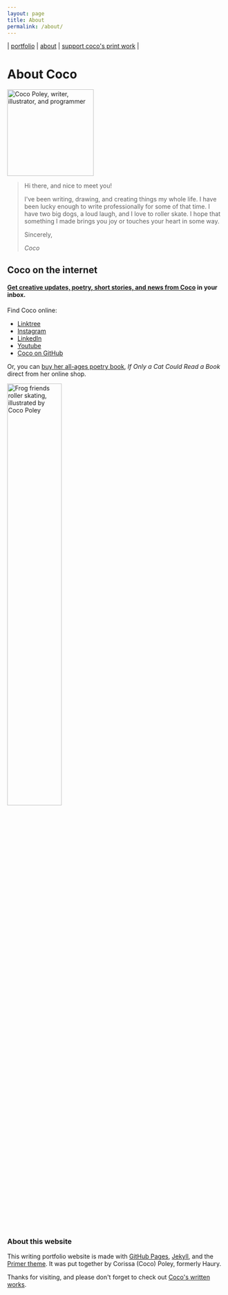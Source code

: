 ```yaml
---
layout: page
title: About
permalink: /about/
---
```


| [portfolio](/index.md) | [about](/about.md) | [support coco's print work](https://www.backerkit.com/call_to_action/7733feca-74ac-4540-a0ae-7074f0541651/landing) |


# About Coco

<img src="https://avatars.githubusercontent.com/u/48961373?v=4" width="200px" alt="Coco Poley, writer, illustrator, and programmer">

>
> Hi there, and nice to meet you!
>
> I've been writing, drawing, and creating things my whole life. I have been lucky enough to write professionally for some of that time. I have two big dogs, a loud laugh, and I love to roller skate. I hope that something I made brings you joy or touches your heart in some way. 
>
> Sincerely,
> 
> _Coco_

## Coco on the internet

#### [Get creative updates, poetry, short stories, and news from Coco](https://buttondown.email/cocos-catchall) in your inbox.


Find Coco online:
- [Linktree](https://linktr.ee/youcancallmecoco)
- [Instagram](https://www.instagram.com/w1tchqueen/)
- [LinkedIn](https://www.linkedin.com/in/cocowrites/)
- [Youtube](https://www.youtube.com/channel/UCqYMV3E2V9zUS1kpI8450Dw)
- [Coco on GitHub](https://github.com/cocopo-codes/)
 
 Or, you can [buy her all-ages poetry book](https://youcancallmecoco.gumroad.com/l/ifonlyacatcouldreadabook), _If Only a Cat Could Read a Book_ direct from her online shop.

<img src="https://raw.githubusercontent.com/cocopo-codes/cocopo-codes.github.io/main/images/skatingfrogs.jpg" width="50%" alt="Frog friends roller skating, illustrated by Coco Poley">

### About this website
This writing portfolio website is made with [GitHub Pages](https://github.com/cocopo-codes/), [Jekyll](https://jekyllrb.com/docs/), and the [Primer theme](https://pages-themes.github.io/primer/). It was put together by Corissa (Coco) Poley, formerly Haury.

Thanks for visiting, and please don't forget to check out [Coco's written works](/index.md).
